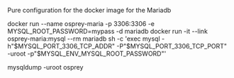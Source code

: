 Pure configuration for the docker image for the Mariadb

docker run --name osprey-maria -p 3306:3306 -e MYSQL_ROOT_PASSWORD=mypass -d mariadb
docker run -it --link osprey-maria:mysql --rm mariadb sh -c 'exec mysql -h"$MYSQL_PORT_3306_TCP_ADDR" -P"$MYSQL_PORT_3306_TCP_PORT" -uroot -p"$MYSQL_ENV_MYSQL_ROOT_PASSWORD"'

mysqldump -uroot osprey